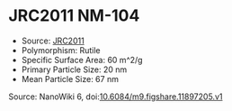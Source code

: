 <a name="material" />

# JRC2011 NM-104
<script type="application/ld+json">
  {
    "@context": "https://schema.org/",
    "@type": "ChemicalSubstance",
    "@id": "https://egonw.github.io/nanowiki/nanowiki344.html#material",
    "http://purl.org/dc/terms/conformsTo":
      {
        "@type": "CreativeWork",
        "@id": "https://bioschemas.org/profiles/ChemicalSubstance/0.4-RELEASE/"
      },
    "identfier": "344",
    "name": "JRC2011 NM-104",
    "url": "https://egonw.github.io/nanowiki/nanowiki344.html#material",
    "sameAs": "http://127.0.0.1/mediawiki/index.php/Special:URIResolver/JRC2011_NM-2D104"
  }
</script>


* Source: [JRC2011](articleJRC2011.md)
* Polymorphism: Rutile 
* Specific Surface Area: 60 m^2/g
* Primary Particle Size: 20 nm
* Mean Particle Size: 67 nm


Source: NanoWiki 6, doi:[10.6084/m9.figshare.11897205.v1](https://doi.org/10.6084/m9.figshare.11897205.v1)
